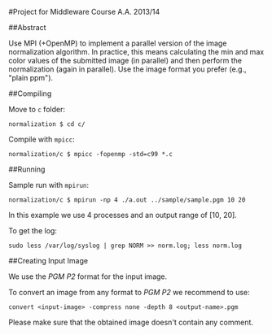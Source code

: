 #Project for Middleware Course A.A. 2013/14 

##Abstract

Use MPI (+OpenMP) to implement a parallel version of the image normalization algorithm. In practice, this means calculating the min and max color values of the submitted image (in parallel) and then perform the normalization (again in parallel). Use the image format you prefer (e.g., "plain ppm").

##Compiling

Move to ```c``` folder:

```normalization $ cd c/```

Compile with ```mpicc```:

```normalization/c $ mpicc -fopenmp -std=c99 *.c```


##Running

Sample run with ```mpirun```:

```normalization/c $ mpirun -np 4 ./a.out ../sample/sample.pgm 10 20```

In this example we use 4 processes and an output range of [10, 20].

To get the log:

```sudo less /var/log/syslog | grep NORM >> norm.log; less norm.log```

##Creating Input Image

We use the _PGM P2_ format for the input image.

To convert an image from any format to _PGM P2_ we recommend to use:

```convert <input-image> -compress none -depth 8 <output-name>.pgm```

Please make sure that the obtained image doesn't contain any comment.

